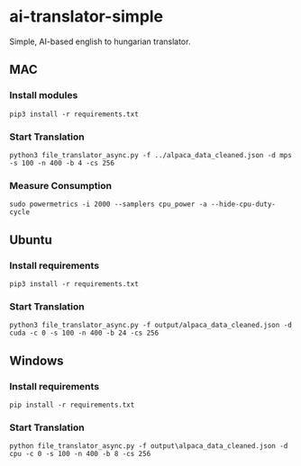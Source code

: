 # ai-translator-simple
Simple, AI-based english to hungarian translator.

## MAC
### Install modules
`pip3 install -r requirements.txt`

### Start Translation
`python3 file_translator_async.py -f ../alpaca_data_cleaned.json -d mps -s 100 -n 400 -b 4 -cs 256`

### Measure Consumption
`sudo powermetrics -i 2000 --samplers cpu_power -a --hide-cpu-duty-cycle`

## Ubuntu
### Install requirements
`pip3 install -r requirements.txt`

### Start Translation
`python3 file_translator_async.py -f output/alpaca_data_cleaned.json -d cuda -c 0 -s 100 -n 400 -b 24 -cs 256`

## Windows
### Install requirements
`pip install -r requirements.txt`

### Start Translation
`python file_translator_async.py -f output\alpaca_data_cleaned.json -d cpu -c 0 -s 100 -n 400 -b 8 -cs 256`